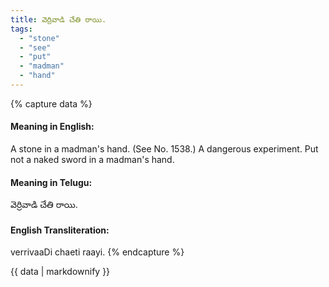 ```yaml
---
title: వెర్రివాడి చేతి రాయి.
tags:
  - "stone"
  - "see"
  - "put"
  - "madman"
  - "hand"
---
```


{% capture data %}
#### Meaning in English:
A stone in a madman's hand.
(See No. 1538.)
A dangerous experiment.
Put not a naked sword in a madman's hand.

#### Meaning in Telugu:
వెర్రివాడి చేతి రాయి.

#### English Transliteration:
verrivaaDi chaeti raayi.
{% endcapture %}

{{ data | markdownify }}

